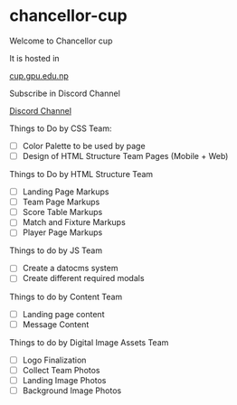 # chancellor-cup

Welcome to Chancellor cup

It is hosted in

[cup.gpu.edu.np](https://cup.gpu.edu.np)


Subscribe in Discord Channel

[Discord Channel](https://discord.gg/2UH46exm)

Things to Do by CSS Team:

- [ ] Color Palette to be used by page
- [ ] Design of HTML Structure Team Pages (Mobile + Web)

Things to Do by HTML Structure Team

- [ ] Landing Page Markups
- [ ] Team Page Markups
- [ ] Score Table Markups
- [ ] Match and Fixture Markups
- [ ] Player Page Markups

Things to do by JS Team

- [ ] Create a datocms system
- [ ] Create different required modals

Things to do by Content Team

- [ ] Landing page content 
- [ ] Message Content

Things to do by Digital Image Assets Team

- [ ] Logo Finalization
- [ ] Collect Team Photos
- [ ] Landing Image Photos
- [ ] Background Image Photos